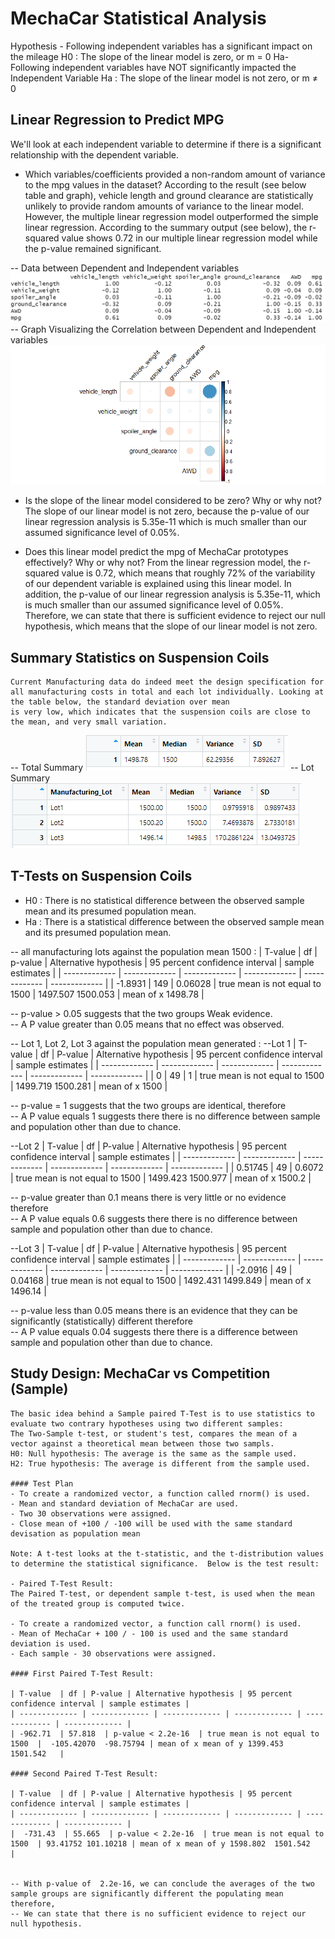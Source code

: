 # MechaCar Statistical Analysis
  Hypothesis - Following independent variables has a significant impact on the mileage
  H0 : The slope of the linear model is zero, or m = 0
  Ha- Following independent variables have NOT significantly impacted the Independent Variable
  Ha : The slope of the linear model is not zero, or m ≠ 0
 
## Linear Regression to Predict MPG
We'll look at each independent variable to determine if there is a significant relationship with the dependent variable.
 - Which variables/coefficients provided a non-random amount of variance to the mpg values in the dataset?
	According to the result (see below table and graph), vehicle length and ground clearance are statistically unlikely to provide random amounts of variance to the linear model.
	However, the multiple linear regression model outperformed the simple linear regression. 
	According to the summary output (see below), the r-squared value shows 0.72 in our multiple linear regression model while the p-value remained significant.
		
-- Data between Dependent and Independent variables
![Correlation in data matrix](cor_matrix_rounded.PNG)
-- Graph Visualizing the Correlation between Dependent and Independent variables
![Correlation data plotting](cor_mtx_Rplot.png)
 
 - Is the slope of the linear model considered to be zero? Why or why not?
	The slope of our linear model is not zero, because the p-value of our linear regression analysis is 5.35e-11 which is much smaller than our assumed significance level of 0.05%.
 
 - Does this linear model predict the mpg of MechaCar prototypes effectively? Why or why not?
   From the linear regression model, the r-squared value is 0.72, which means that roughly 72% of the variability of our dependent variable is explained using this linear model.
   In addition, the p-value of our linear regression analysis is 5.35e-11, which is much smaller than our assumed significance level of 0.05%. 
   Therefore, we can state that there is sufficient evidence to reject our null hypothesis, which means that the slope of our linear model is not zero.
	
	
## Summary Statistics on Suspension Coils
	Current Manufacturing data do indeed meet the design specification for all manufacturing costs in total and each lot individually. Looking at the table below, the standard deviation over mean
	is very low, which indicates that the suspension coils are close to the mean, and very small variation.
-- Total Summary
![Total Summary](total_summary.PNG)
-- Lot Summary
![Lot Summary](lot_summary.PNG)

## T-Tests on Suspension Coils
- H0 : There is no statistical difference between the observed sample mean and its presumed population mean.
- Ha : There is a statistical difference between the observed sample mean and its presumed population mean.

-- all manufacturing lots against the population mean 1500 : 
| T-value  | df | p-value | Alternative hypothesis | 95 percent confidence interval | sample estimates |
| ------------- | ------------- | ------------- | ------------- | ------------- | ------------- |
| -1.8931  | 149  | 0.06028  | true mean is not equal to 1500  | 1497.507 1500.053  | mean of x 1498.78  | 

-- p-value > 0.05 suggests that the two groups Weak evidence.	
-- A P value greater than 0.05 means that no effect was observed.


-- Lot 1, Lot 2, Lot 3 against the population mean generated :
--Lot 1
| T-value  | df | P-value | Alternative hypothesis | 95 percent confidence interval | sample estimates |
| ------------- | ------------- | ------------- | ------------- | ------------- | ------------- |
| 0  | 49  | 1  | true mean is not equal to 1500  | 1499.719 1500.281 | mean of x 1500  | 

-- p-value = 1 suggests that the two groups are identical, therefore	
-- A P value equals 1 suggests there there is no difference between sample and population other than due to chance.

--Lot 2
| T-value  | df | P-value | Alternative hypothesis | 95 percent confidence interval | sample estimates |
| ------------- | ------------- | ------------- | ------------- | ------------- | ------------- |
| 0.51745  | 49  | 0.6072  | true mean is not equal to 1500  | 1499.423 1500.977 | mean of x 1500.2 | 

-- p-value greater than 0.1 means there is very little or no evidence therefore 	
-- A P value equals 0.6 suggests there there is no difference between sample and population other than due to chance.

--Lot 3
| T-value  | df | P-value | Alternative hypothesis | 95 percent confidence interval | sample estimates |
| ------------- | ------------- | ------------- | ------------- | ------------- | ------------- |
| -2.0916  | 49  | 0.04168  | true mean is not equal to 1500  | 1492.431 1499.849 | mean of x 1496.14  | 


-- p-value less than 0.05 means there is an evidence that they can be significantly (statistically) different therefore 	
-- A P value equals 0.04 suggests there there is a difference between sample and population other than due to chance.

## Study Design: MechaCar vs Competition (Sample)
	The basic idea behind a Sample paired T-Test is to use statistics to evaluate two contrary hypotheses using two different samples:
	The Two-Sample t-test, or student's test, compares the mean of a vector against a theoretical mean between those two sampls.
	H0: Null hypothesis: The average is the same as the sample used.
	H2: True hypothesis: The average is different from the sample used.
	
	#### Test Plan
	- To create a randomized vector, a function called rnorm() is used.
	- Mean and standard deviation of MechaCar are used.	
	- Two 30 observations were assigned.
	- Close mean of +100 / -100 will be used with the same standard devisation as population mean
	
	Note: A t-test looks at the t-statistic, and the t-distribution values to determine the statistical significance.  Below is the test result:

	- Paired T-Test Result:
	The Paired T-test, or dependent sample t-test, is used when the mean of the treated group is computed twice.
	
	- To create a randomized vector, a function call rnorm() is used.
	- Mean of MechaCar + 100 / - 100 is used and the same standard deviation is used.	
	- Each sample - 30 observations were assigned.
	
	#### First Paired T-Test Result:

	| T-value  | df | P-value | Alternative hypothesis | 95 percent confidence interval | sample estimates |
	| ------------- | ------------- | ------------- | ------------- | ------------- | ------------- |
	| -962.71  | 57.818  | p-value < 2.2e-16  | true mean is not equal to 1500  |  -105.42070  -98.75794 | mean of x mean of y 1399.453  1501.542   | 
	
	#### Second Paired T-Test Result:

	| T-value  | df | P-value | Alternative hypothesis | 95 percent confidence interval | sample estimates |
	| ------------- | ------------- | ------------- | ------------- | ------------- | ------------- |
	|  -731.43  | 55.665  | p-value < 2.2e-16  | true mean is not equal to 1500  | 93.41752 101.10218 | mean of x mean of y 1598.802  1501.542   | 
	
	
	-- With p-value of  2.2e-16, we can conclude the averages of the two sample groups are significantly different the populating mean therefore, 
	-- We can state that there is no sufficient evidence to reject our null hypothesis.
	
